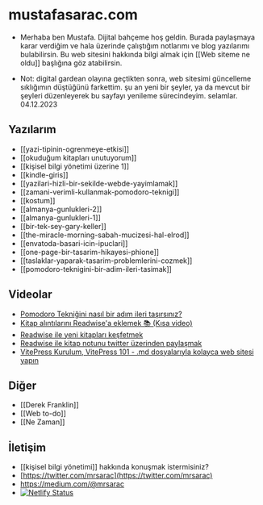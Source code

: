 # mustafasarac.com

- Merhaba ben Mustafa. Dijital bahçeme hoş geldin. Burada paylaşmaya karar verdiğim ve hala üzerinde çalıştığım notlarımı ve blog yazılarımı bulabilirsin. Bu web sitesini hakkında bilgi almak için [[Web siteme ne oldu]] başlığına göz atabilirsin.

- Not: digital gardean olayına geçtikten sonra, web sitesimi güncelleme sıklığımın düştüğünü farkettim. şu an yeni bir şeyler, ya da mevcut bir şeyleri düzenleyerek bu sayfayı yenileme sürecindeyim. selamlar. 04.12.2023

## Yazılarım

- [[yazi-tipinin-ogrenmeye-etkisi]]
- [[okuduğum kitapları unutuyorum]]
- [[kişisel bilgi yönetimi üzerine 1]]
- [[kindle-giris]]
- [[yazilari-hizli-bir-sekilde-webde-yayimlamak]]
- [[zamani-verimli-kullanmak-pomodoro-teknigi]]
- [[kostum]]
- [[almanya-gunlukleri-2]]
- [[almanya-gunlukleri-1]]
- [[bir-tek-sey-gary-keller]]
- [[the-miracle-morning-sabah-mucizesi-hal-elrod]]
- [[envatoda-basari-icin-ipuclari]]
- [[one-page-bir-tasarim-hikayesi-phione]]
- [[taslaklar-yaparak-tasarim-problemlerini-cozmek]]
- [[pomodoro-teknigini-bir-adim-ileri-tasimak]]

## Videolar

- [Pomodoro Tekniğini nasıl bir adım ileri taşırsınız?](https://www.youtube.com/watch?v=Iy82xNocUVE)
- [Kitap alıntılarını Readwise'a eklemek 📚 (Kısa video)](https://www.youtube.com/watch?v=-dfob-GfuEc)
- [Readwise ile yeni kitapları keşfetmek](https://www.youtube.com/watch?v=ZkRmCk6Dgxk)
- [Readwise ile kitap notunu twitter üzerinden paylaşmak](https://youtu.be/Oow65yQ-eFU?t=9)
- [VitePress Kurulum, VitePress 101 - .md dosyalarıyla kolayca web sitesi yapın](https://www.youtube.com/watch?v=L86HVmtqKbc)

## Diğer

- [[Derek Franklin]]
- [[Web to-do]]
- [[Ne Zaman]]

## İletişim

- [[kişisel bilgi yönetimi]] hakkında konuşmak istermisiniz?
- [https://twitter.com/mrsarac](https://twitter.com/mrsarac)
- https://medium.com/@mrsarac
- [![Netlify Status](https://api.netlify.com/api/v1/badges/ce005a00-4fde-4ede-abfe-1f59285ae3bb/deploy-status)](https://app.netlify.com/sites/mustafasarac/deploys)
